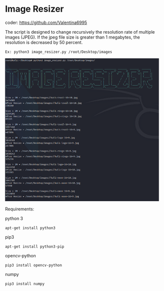# Image Resizer


coder: https://github.com/Valentina6995                                                                                                           
                                                                                                              
                                                                                                              
The script is designed to change recursively the resolution rate of multiple images (JPEG). 
If the jpeg file size is greater than 1 megabytes, the resolution is decreased by 50 percent.

```
Ex: python3 image_resizer.py /root/Desktop/images
```

![Alt text](/image_resizer.png?raw=true "Image_Resizer")


Requirements:

python 3

```
apt-get install python3

```
pip3

```
apt-get install python3-pip

```
opencv-python

```
pip3 install opencv-python

```
numpy 

```
pip3 install numpy

```
